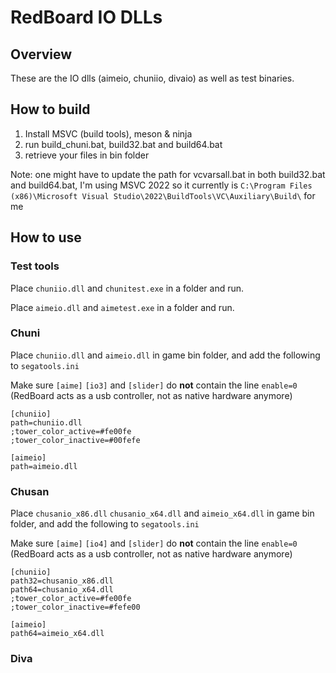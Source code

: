 # RedBoard IO DLLs

## Overview

These are the IO dlls (aimeio, chuniio, divaio) as well as test binaries. 

## How to build

1. Install MSVC (build tools), meson & ninja
2. run build_chuni.bat, build32.bat and build64.bat 
3. retrieve your files in bin folder

Note: one might have to update the path for vcvarsall.bat in both build32.bat and build64.bat, 
I'm using MSVC 2022 so it currently is `C:\Program Files (x86)\Microsoft Visual Studio\2022\BuildTools\VC\Auxiliary\Build\` for me

## How to use

### Test tools

Place `chuniio.dll` and `chunitest.exe` in a folder and run.

Place `aimeio.dll` and `aimetest.exe` in a folder and run.

### Chuni

Place `chuniio.dll` and `aimeio.dll` in game bin folder, and add the following to `segatools.ini`

Make sure `[aime]` `[io3]` and `[slider]` do **not** contain the line `enable=0`
(RedBoard acts as a usb controller, not as native hardware anymore)

```
[chuniio]
path=chuniio.dll
;tower_color_active=#fe00fe
;tower_color_inactive=#00fefe

[aimeio]
path=aimeio.dll
```

### Chusan

Place `chusanio_x86.dll` `chusanio_x64.dll` and `aimeio_x64.dll` in game bin folder, and add the following to `segatools.ini`

Make sure `[aime]` `[io4]` and `[slider]` do **not** contain the line `enable=0`
(RedBoard acts as a usb controller, not as native hardware anymore)

```
[chuniio]
path32=chusanio_x86.dll
path64=chusanio_x64.dll
;tower_color_active=#fe00fe
;tower_color_inactive=#fefe00

[aimeio]
path64=aimeio_x64.dll
```

### Diva

